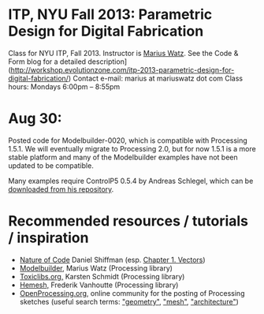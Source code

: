 ITP, NYU Fall 2013: Parametric Design for Digital Fabrication
=================

Class for NYU ITP, Fall 2013. Instructor is [Marius Watz](http://mariuswatz.com).
See the Code & Form blog for a detailed description](http://workshop.evolutionzone.com/itp-2013-parametric-design-for-digital-fabrication/)
Contact e-mail: marius at mariuswatz dot com
Class hours: Mondays 6:00pm – 8:55pm

Aug 30: 
=================
Posted code for Modelbuilder-0020, which is compatible with Processing 1.5.1. We will eventually migrate to Processing 2.0, but for now 1.5.1 is a more stable platform and many of the Modelbuilder examples have not been updated to be compatible.

Many examples require ControlP5 0.5.4 by Andreas Schlegel, which can be [downloaded from his repository](https://code.google.com/p/controlp5/downloads/detail?name=controlP5_0.5.4.zip&can=2&q=).

Recommended resources / tutorials / inspiration
=================
+ [Nature of Code](http://natureofcode.com/) Daniel Shiffman (esp. [Chapter 1. Vectors](http://natureofcode.com/book/chapter-1-vectors/))
+ [Modelbuilder](https://github.com/mariuswatz/modelbuilder), Marius Watz (Processing library)
+ [Toxiclibs.org,](http://toxiclibs.org/) Karsten Schmidt (Processing library)
+ [Hemesh,](http://hemesh.wblut.com/) Frederik Vanhoutte (Processing library)
+ [OpenProcessing.org,](http://www.openprocessing.org/) online community for the posting of Processing sketches (useful search terms: ["geometry"](http://www.openprocessing.org/search/?q=geometry), ["mesh"](http://www.openprocessing.org/search/?q=geometry), ["architecture"](http://www.openprocessing.org/search/?q=architecture))
